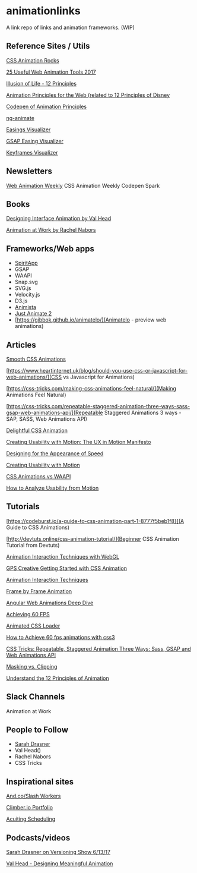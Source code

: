 # animationlinks
A link repo of links and animation frameworks. (WIP)

## Reference Sites / Utils
[CSS Animation Rocks](https://cssanimation.rocks/)

[25 Useful Web Animation Tools 2017](http://bashooka.com/coding/25-useful-web-animation-tools-2017/)

[Illusion of Life - 12 Principles](http://the12principles.tumblr.com)

[Animation Principles for the Web (related to 12 Principles of Disney](https://cssanimation.rocks/principles/)

[Codepen of Animation Principles](https://codepen.io/collection/AxKOdY/)

[ng-animate](https://jiayihu.github.io/ng-animate/)

[Easings Visualizer](http://easings.net/)

[GSAP Easing Visualizer](https://greensock.com/ease-visualizer)

[Keyframes Visualizer](https://keyframes.app/)

## Newsletters
[Web Animation Weekly](http://webanimationweekly.com/)
CSS Animation Weekly
Codepen Spark

## Books
[Designing Interface Animation by Val Head](https://www.amazon.com/Designing-Interface-Animation-Meaningful-Experience/dp/1933820322/ref=sr_1_1?ie=UTF8&qid=1499785147&sr=8-1&keywords=val+head)

[Animation at Work by Rachel Nabors](https://abookapart.com/products/animation-at-work)

## Frameworks/Web apps
- [SpiritApp](https://spiritapp.io/)
- GSAP
- WAAPI
- Snap.svg
- SVG.js
- Velocity.js
- D3.js
- [Animista](http://animista.net/)
- [Just Animate 2](https://github.com/just-animate/just-animate)
- [https://gibbok.github.io/animatelo/](Animatelo - preview web animations)

## Articles
[Smooth CSS Animations](https://blog.gyrosco.pe/smooth-css-animations-7d8ffc2c1d29)

[https://www.heartinternet.uk/blog/should-you-use-css-or-javascript-for-web-animations/](CSS vs Javascript for Animations)

[https://css-tricks.com/making-css-animations-feel-natural/](Making Animations Feel Natural)

[https://css-tricks.com/repeatable-staggered-animation-three-ways-sass-gsap-web-animations-api/](Repeatable Staggered Animations 3 ways - SAP, SASS, Web Animations API)

[Delightful CSS Animation](http://www.namasteui.com/amaze-customers-delightful-css-animation/)

[Creating Usability with Motion: The UX in Motion Manifesto](https://medium.com/ux-in-motion/creating-usability-with-motion-the-ux-in-motion-manifesto-a87a4584ddc)

[Designing for the Appearance of Speed](https://medium.com/mobify-design-team/designing-for-the-appearance-of-speed-aaabc7f568c2)

[Creating Usability with Motion](https://medium.com/ux-in-motion/creating-usability-with-motion-the-ux-in-motion-manifesto-a87a4584ddc)

[CSS Animations vs WAAPI](https://css-tricks.com/css-animations-vs-web-animations-api/)

[How to Analyze Usability from Motion](https://medium.com/ux-in-motion/how-to-analyze-usability-from-motion-a0fef627b4ee)

## Tutorials
[https://codeburst.io/a-guide-to-css-animation-part-1-8777f5beb1f8}](A Guide to CSS Animations)

[http://devtuts.online/css-animation-tutorial/](Beginner CSS Animation Tutorial from Devtuts)

[Animation Interaction Techniques with WebGL](https://www.smashingmagazine.com/2017/09/animation-interaction-techniques-webgl/)

[GPS Creative Getting Started with CSS Animation](https://codepen.io/gps-creative/post/getting-started-with-css-animations)

[Animation Interaction Techniques](https://www.smashingmagazine.com/2017/09/animation-interaction-techniques-webgl/)

[Frame by Frame Animation](https://www.sitepoint.com/frame-by-frame-animation-css-javascript/)

[Angular Web Animations Deep Dive](https://blog.thoughtram.io/angular/2017/07/26/a-web-animations-deep-dive-with-angular.html)

[Achieving 60 FPS](https://blog.algolia.com/performant-web-animations/)

[Animated CSS Loader](https://codeburst.io/how-to-create-a-beautiful-animated-loader-with-nothing-but-css-d1962fc5a66c)

[How to Achieve 60 fps animations with css3](https://medium.com/outsystems-experts/how-to-achieve-60-fps-animations-with-css3-db7b98610108)

[CSS Tricks: Repeatable, Staggered Animation Three Ways: Sass, GSAP and Web Animations API](https://css-tricks.com/repeatable-staggered-animation-three-ways-sass-gsap-web-animations-api/)

[Masking vs. Clipping](https://css-tricks.com/masking-vs-clipping-use/)

[Understand the 12 Principles of Animation](http://www.creativebloq.com/advice/understand-the-12-principles-of-animation)


## Slack Channels
Animation at Work

## People to Follow
- [Sarah Drasner](https://twitter.com/sarah_edo)
- Val Head()
- Rachel Nabors
- CSS Tricks

## Inspirational sites
[And.co/Slash Workers](https://www.and.co/slash-workers)

[Climber.io Portfolio](http://www.climber.io/)

[Acuiting Scheduling](https://acuityscheduling.com/)

## Podcasts/videos
[Sarah Drasner on Versioning Show 6/13/17](https://www.sitepoint.com/animating-with-css-javascript-and-svg/)

[Val Head - Designing Meaningful Animation](https://vimeo.com/166144917)

